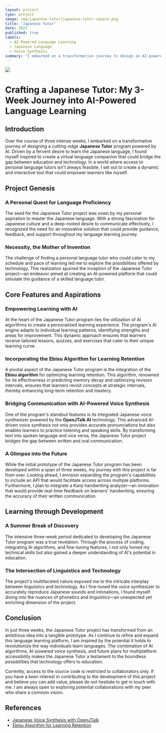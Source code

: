 ```yaml
---
layout: project
type: project
image: img/japanese-tutor/japanese-tutor-square.png
title: "Japanese Tutor"
date: 2023
published: true
labels:
  - AI-Powered Language Learning
  - Japanese Language
  - Voice Synthesis
summary: "I embarked on a transformative journey to design an AI-powered Japanese Tutor program, aiming to bridge the gap between education and technology."
---
```


<div class="text-center p-4">
  <img class="img-fluid" src="..img/japanese_tutor/doyoustudyjapanese.jpg">
</div>

# Crafting a Japanese Tutor: My 3-Week Journey into AI-Powered Language Learning

## Introduction

Over the course of three intense weeks, I embarked on a transformative journey of designing a cutting-edge **Japanese Tutor** program powered by AI. Driven by a fervent desire to learn the Japanese language, I found myself inspired to create a virtual language companion that could bridge the gap between education and technology. In a world where access to personal language tutors isn't always feasible, I set out to create a dynamic and interactive tool that could empower learners like myself.

## Project Genesis

### A Personal Quest for Language Proficiency

The seed for the Japanese Tutor project was sown by my personal aspiration to master the Japanese language. With a strong fascination for Japanese culture and a deep-rooted desire to communicate effectively, I recognized the need for an innovative solution that could provide guidance, feedback, and support throughout my language learning journey.

### Necessity, the Mother of Invention

The challenge of finding a personal language tutor who could cater to my schedule and pace of learning led me to explore the possibilities offered by technology. This realization spurred the inception of the Japanese Tutor project—an endeavor aimed at creating an AI-powered platform that could simulate the guidance of a skilled language tutor.

## Core Features and Aspirations

### Empowering Learning with AI

At the heart of the Japanese Tutor program lies the utilization of AI algorithms to create a personalized learning experience. The program's AI engine adapts to individual learning patterns, identifying strengths and areas for improvement. This dynamic approach ensures that learners receive tailored lessons, quizzes, and exercises that cater to their unique learning curve.

### Incorporating the Ebisu Algorithm for Learning Retention

A pivotal aspect of the Japanese Tutor program is the integration of the **Ebisu algorithm** for optimizing learning retention. This algorithm, renowned for its effectiveness in predicting memory decay and optimizing revision intervals, ensures that learners revisit concepts at strategic intervals, thereby enhancing long-term retention and mastery.

### Bridging Communication with AI-Powered Voice Synthesis

One of the program's standout features is its integrated Japanese voice synthesizer powered by the **OpenJTalk AI** technology. This advanced AI-driven voice synthesis not only provides accurate pronunciations but also enables learners to practice listening and speaking skills. By transforming text into spoken language and vice versa, the Japanese Tutor project bridges the gap between written and oral communication.

### A Glimpse into the Future

While the initial prototype of the Japanese Tutor program has been developed within a span of three weeks, my journey with this project is far from over. Looking ahead, I envision expanding the program's capabilities to include an API that would facilitate access across multiple platforms. Furthermore, I plan to integrate a Kanji handwriting analyzer—an innovation that would provide real-time feedback on learners' handwriting, ensuring the accuracy of their written communication.

## Learning through Development

### A Summer Break of Discovery

The intensive three-week period dedicated to developing the Japanese Tutor program was a true revelation. Through the process of coding, integrating AI algorithms, and fine-tuning features, I not only honed my technical skills but also gained a deeper understanding of AI's potential in education.

### The Intersection of Linguistics and Technology

The project's multifaceted nature exposed me to the intricate interplay between linguistics and technology. As I fine-tuned the voice synthesizer to accurately reproduce Japanese sounds and intonations, I found myself diving into the nuances of phonetics and linguistics—an unexpected yet enriching dimension of the project.

## Conclusion

In just three weeks, the Japanese Tutor project has transformed from an ambitious idea into a tangible prototype. As I continue to refine and expand this language learning platform, I am inspired by the potential it holds to revolutionize the way individuals learn languages. The combination of AI algorithms, AI-powered voice synthesis, and future plans for multiplatform accessibility makes the Japanese Tutor a testament to the boundless possibilities that technology offers to education.

Currently, access to the source code is restricted to collaborators only. If you have a keen interest in contributing to the development of this project and believe you can add value, please do not hesitate to get in touch with me. I am always open to exploring potential collaborations with my peer who share a common vision.

## References
- [Japanese Voice Synthesis with OpenJTalk](https://open-jtalk.sourceforge.net/)
- [Ebisu Algorithm for Learning Retention](https://fasiha.github.io/ebisu/)


